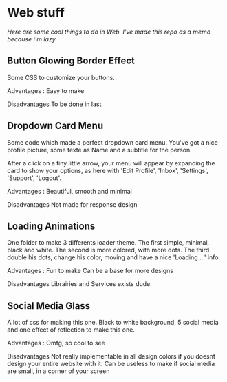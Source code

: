# Web stuff
*Here are some cool things to do in Web. I've made this repo as a memo because i'm lazy.*

## Button Glowing Border Effect
Some CSS to customize your buttons.

Advantages :
    Easy to make

Disadvantages
    To be done in last

## Dropdown Card Menu
Some code which made a perfect dropdown card menu.
You've got a nice profile picture, some texte as Name and a subtitle for the person.

After a click on a tiny little arrow, your menu will appear by expanding the card to show your options, as here with 'Edit Profile', 'Inbox', 'Settings', 'Support', 'Logout'.

Advantages :
    Beautiful, smooth and minimal

Disadvantages
    Not made for response design


## Loading Animations
One folder to make 3 differents loader theme.
The first simple, minimal, black and white.
The second is more colored, with more dots.
The third double his dots, change his color, moving and have a nice 'Loading ...' info.

Advantages :
    Fun to make
    Can be a base for more designs

Disadvantages
    Librairies and Services exists dude.


## Social Media Glass
A lot of css for making this one.
Black to white background, 5 social media and one effect of reflection to make this one.

Advantages :
    Omfg, so cool to see

Disadvantages
    Not really implementable in all design colors if you doesnt design your entire website with it.
    Can be useless to make if social media are small, in a corner of your screen